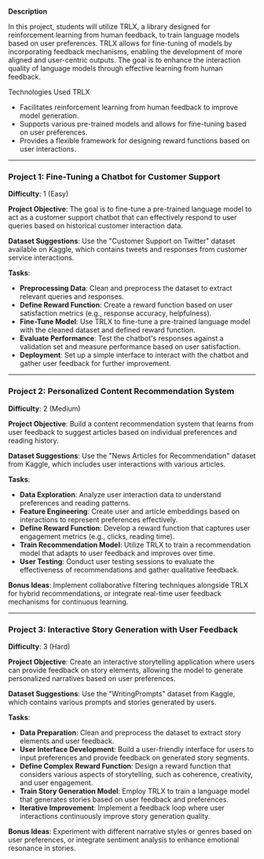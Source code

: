 **Description**

In this project, students will utilize TRLX, a library designed for reinforcement learning from human feedback, to train language models based on user preferences. TRLX allows for fine-tuning of models by incorporating feedback mechanisms, enabling the development of more aligned and user-centric outputs. The goal is to enhance the interaction quality of language models through effective learning from human feedback.

Technologies Used
TRLX

- Facilitates reinforcement learning from human feedback to improve model generation.
- Supports various pre-trained models and allows for fine-tuning based on user preferences.
- Provides a flexible framework for designing reward functions based on user interactions.

---

### Project 1: Fine-Tuning a Chatbot for Customer Support
**Difficulty**: 1 (Easy)

**Project Objective**: The goal is to fine-tune a pre-trained language model to act as a customer support chatbot that can effectively respond to user queries based on historical customer interaction data.

**Dataset Suggestions**: Use the "Customer Support on Twitter" dataset available on Kaggle, which contains tweets and responses from customer service interactions.

**Tasks**:
- **Preprocessing Data**: Clean and preprocess the dataset to extract relevant queries and responses.
- **Define Reward Function**: Create a reward function based on user satisfaction metrics (e.g., response accuracy, helpfulness).
- **Fine-Tune Model**: Use TRLX to fine-tune a pre-trained language model with the cleaned dataset and defined reward function.
- **Evaluate Performance**: Test the chatbot's responses against a validation set and measure performance based on user satisfaction.
- **Deployment**: Set up a simple interface to interact with the chatbot and gather user feedback for further improvement.

---

### Project 2: Personalized Content Recommendation System
**Difficulty**: 2 (Medium)

**Project Objective**: Build a content recommendation system that learns from user feedback to suggest articles based on individual preferences and reading history.

**Dataset Suggestions**: Use the "News Articles for Recommendation" dataset from Kaggle, which includes user interactions with various articles.

**Tasks**:
- **Data Exploration**: Analyze user interaction data to understand preferences and reading patterns.
- **Feature Engineering**: Create user and article embeddings based on interactions to represent preferences effectively.
- **Define Reward Function**: Develop a reward function that captures user engagement metrics (e.g., clicks, reading time).
- **Train Recommendation Model**: Utilize TRLX to train a recommendation model that adapts to user feedback and improves over time.
- **User Testing**: Conduct user testing sessions to evaluate the effectiveness of recommendations and gather qualitative feedback.

**Bonus Ideas**: Implement collaborative filtering techniques alongside TRLX for hybrid recommendations, or integrate real-time user feedback mechanisms for continuous learning.

---

### Project 3: Interactive Story Generation with User Feedback
**Difficulty**: 3 (Hard)

**Project Objective**: Create an interactive storytelling application where users can provide feedback on story elements, allowing the model to generate personalized narratives based on user preferences.

**Dataset Suggestions**: Use the "WritingPrompts" dataset from Kaggle, which contains various prompts and stories generated by users.

**Tasks**:
- **Data Preparation**: Clean and preprocess the dataset to extract story elements and user feedback.
- **User Interface Development**: Build a user-friendly interface for users to input preferences and provide feedback on generated story segments.
- **Define Complex Reward Function**: Design a reward function that considers various aspects of storytelling, such as coherence, creativity, and user engagement.
- **Train Story Generation Model**: Employ TRLX to train a language model that generates stories based on user feedback and preferences.
- **Iterative Improvement**: Implement a feedback loop where user interactions continuously improve story generation quality.

**Bonus Ideas**: Experiment with different narrative styles or genres based on user preferences, or integrate sentiment analysis to enhance emotional resonance in stories.


